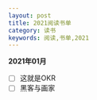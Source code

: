 ```yaml
---
layout: post
title: 2021阅读书单
category: 读书
keywords: 阅读,书单,2021
---
```


**2021年01月**

- [ ] 这就是OKR
- [ ] 黑客与画家